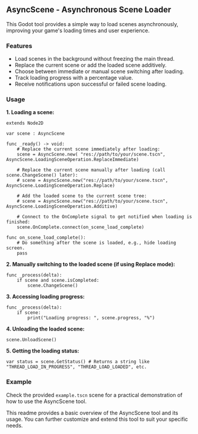 ## AsyncScene - Asynchronous Scene Loader

This Godot tool provides a simple way to load scenes asynchronously, improving your game's loading times and user experience.

### Features

- Load scenes in the background without freezing the main thread.
- Replace the current scene or add the loaded scene additively.
- Choose between immediate or manual scene switching after loading.
- Track loading progress with a percentage value.
- Receive notifications upon successful or failed scene loading.

### Usage

**1. Loading a scene:**

```gdscript
extends Node2D

var scene : AsyncScene

func _ready() -> void:
	# Replace the current scene immediately after loading:
	scene = AsyncScene.new( "res://path/to/your/scene.tscn", AsyncScene.LoadingSceneOperation.ReplaceImmediate) 

	# Replace the current scene manually after loading (call scene.ChangeScene() later):
	# scene = AsyncScene.new("res://path/to/your/scene.tscn", AsyncScene.LoadingSceneOperation.Replace) 

	# Add the loaded scene to the current scene tree:
	# scene = AsyncScene.new("res://path/to/your/scene.tscn", AsyncScene.LoadingSceneOperation.Additive)

	# Connect to the OnComplete signal to get notified when loading is finished:
	scene.OnComplete.connect(on_scene_load_complete)

func on_scene_load_complete():
	# Do something after the scene is loaded, e.g., hide loading screen.
	pass
```

**2. Manually switching to the loaded scene (if using Replace mode):**

```gdscript
func _process(delta):
	if scene and scene.isCompleted:
		scene.ChangeScene()
```

**3. Accessing loading progress:**

```gdscript
func _process(delta):
	if scene:
		print("Loading progress: ", scene.progress, "%")
```

**4. Unloading the loaded scene:**

```gdscript
scene.UnloadScene()
```

**5. Getting the loading status:**

```gdscript
var status = scene.GetStatus() # Returns a string like "THREAD_LOAD_IN_PROGRESS", "THREAD_LOAD_LOADED", etc.
```

### Example

Check the provided `example.tscn` scene for a practical demonstration of how to use the AsyncScene tool.


This readme provides a basic overview of the AsyncScene tool and its usage. You can further customize and extend this tool to suit your specific needs. 
